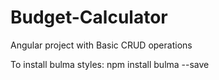 # Budget-Calculator
Angular project with Basic CRUD operations

To install bulma styles:
npm install bulma --save
